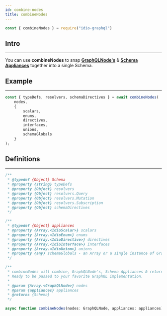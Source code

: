 ```yaml
---
id: combine-nodes
title: combineNodes
---
```


```javascript 
const { combineNodes } = require("idio-graphql")
```

## Intro

---

You can use **combineNodes** to snap [**GraphQLNode's**](graphql-node) & [**Schema Appliances**](schema-appliances) together into a single Schema.

## Example

---

```javascript 
const { typeDefs, resolvers, schemaDirectives } = await combineNodes(
    nodes,
    {
        scalars,
        enums,
        directives,
        interfaces,
        unions,
        schemaGlobals
    }
);
```

## Definitions

---

```javascript
/**
 * @typedef {Object} Schema
 * @property {string} typeDefs
 * @property {Object} resolvers
 * @property {Object} resolvers.Query
 * @property {Object} resolvers.Mutation
 * @property {Object} resolvers.Subscription
 * @property {Object} schemaDirectives
 */

/**
 * @typedef {Object} appliances
 * @property {Array.<IdioScalar>} scalars
 * @property {Array.<IdioEnum>} enums
 * @property {Array.<IdioDirective>} directives
 * @property {Array.<IdioInterface>} interfaces
 * @property {Array.<IdioUnion>} unions
 * @property {any} schemaGlobals - an Array or a single instance of Graphql typeDefs, use filePath, string, or gql-tag.
 */

/**
 * combineNodes will combine, GraphQLNode's, Schema Appliances & return typeDefs, resolvers, schemaDirectives.
 * Ready to be passed to your favorite GraphQL implementation.
 *
 * @param {Array.<GraphQLNode>} nodes
 * @param {appliances} appliances
 * @returns {Schema}
 */
```

```javascript
async function combineNodes(nodes: GraphQLNode, appliances: appliances);
```